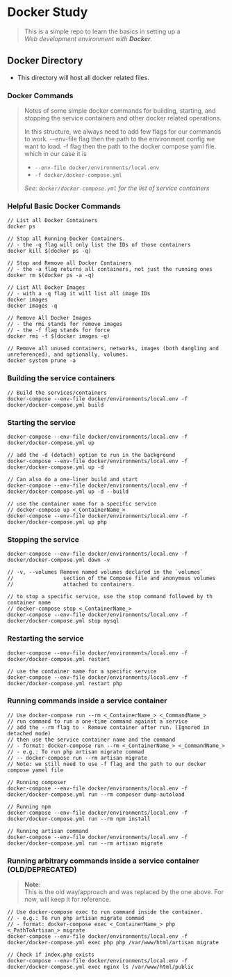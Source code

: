 # Docker Study
> This is a simple repo to learn the basics in setting up a  
> *Web development environment with __Docker__*.

## Docker Directory
- This directory will host all docker related files.

### Docker Commands
> Notes of some simple docker commands for building, starting, and stopping the service containers and other docker related operations.
> 
> In this structure, we always need to add few flags for our commands to work.
> --env-file flag then the path to the environment config we want to load.
> -f flag then the path to the docker compose yaml file.  
> which in our case it is
> - `--env-file docker/environments/local.env`   
> - `-f docker/docker-compose.yml`
> 
> _See: `docker/docker-compose.yml` for the list of service containers_

### Helpful Basic Docker Commands
```
// List all Docker Containers
docker ps

// Stop all Running Docker Containers.
// - the -q flag will only list the IDs of those containers
docker kill $(docker ps -q)

// Stop and Remove all Docker Containers
// - the -a flag returns all containers, not just the running ones
docker rm $(docker ps -a -q)

// List All Docker Images
// - with a -q flag it will list all image IDs
docker images
docker images -q

// Remove All Docker Images
// - the rmi stands for remove images
// - the -f flag stands for force
docker rmi -f $(docker images -q)

// Remove all unused containers, networks, images (both dangling and unreferenced), and optionally, volumes.
docker system prune -a
```

### Building the service containers
```
// Build the services/containers
docker-compose --env-file docker/environments/local.env -f docker/docker-compose.yml build
```

### Starting the service
```
docker-compose --env-file docker/environments/local.env -f docker/docker-compose.yml up

// add the -d (detach) option to run in the background
docker-compose --env-file docker/environments/local.env -f docker/docker-compose.yml up -d

// Can also do a one-liner build and start
docker-compose --env-file docker/environments/local.env -f docker/docker-compose.yml up -d --build

// use the container name for a specific service  
// docker-compose up <_ContainerName_>
docker-compose --env-file docker/environments/local.env -f docker/docker-compose.yml up php
```

### Stopping the service
```
docker-compose --env-file docker/environments/local.env -f docker/docker-compose.yml down -v

// -v, --volumes Remove named volumes declared in the `volumes`
//                section of the Compose file and anonymous volumes
//                attached to containers.

// to stop a specific service, use the stop command followed by th container name  
// docker-compose stop <_ContainerName_>
docker-compose --env-file docker/environments/local.env -f docker/docker-compose.yml stop mysql
```

### Restarting the service
```
docker-compose --env-file docker/environments/local.env -f docker/docker-compose.yml restart

// use the container name for a specific service
docker-compose --env-file docker/environments/local.env -f docker/docker-compose.yml restart php
```

### Running commands inside a service container
```
// Use docker-compose run --rm <_ContainerName_> <_CommandName_>
// run command to run a one-time command against a service
// add the --rm flag to - Remove container after run. (Ignored in detached mode)
// then use the service container name and the command 
// - format: docker-compose run --rm <_ContainerName_> <_CommandName_>
// - e.g.: To run php artisan migrate commad 
// -- docker-compose run --rm artisan migrate
// Note: we still need to use -f flag and the path to our docker compose yamel file

// Running composer
docker-compose --env-file docker/environments/local.env -f docker/docker-compose.yml run --rm composer dump-autoload

// Running npm
docker-compose --env-file docker/environments/local.env -f docker/docker-compose.yml run --rm npm install

// Running artisan command
docker-compose --env-file docker/environments/local.env -f docker/docker-compose.yml run --rm artisan migrate
```

### Running arbitrary commands inside a service container (OLD/DEPRECATED)
> **Note:**  
> This is the old way/approach and was replaced by the one above.
> For now, will keep it for reference.
```
// Use docker-compose exec to run command inside the container.
// - e.g.: To run php artisan migrate commad 
// - format: docker-compose exec <_ContainerName_> php <_PathToArtisan_> migrate
docker-compose --env-file docker/environments/local.env -f docker/docker-compose.yml exec php php /var/www/html/artisan migrate

// Check if index.php exists
docker-compose --env-file docker/environments/local.env -f docker/docker-compose.yml exec nginx ls /var/www/html/public
```
